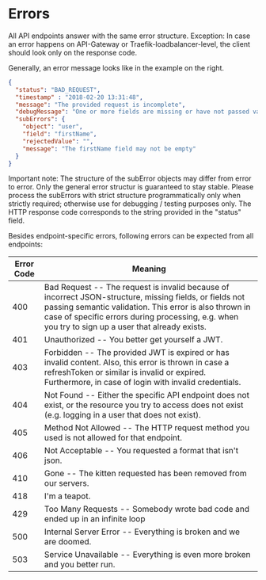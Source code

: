 # Errors

All API endpoints answer with the same error structure.
Exception: In case an error happens on API-Gateway or Traefik-loadbalancer-level, the client should look only on the response code.

Generally, an error message looks like in the example on the right.

```json
{
  "status": "BAD_REQUEST",
  "timestamp" : "2018-02-20 13:31:48",
  "message": "The provided request is incomplete",
  "debugMessage": "One or more fields are missing or have not passed validation; please check the list of subErrors for details",
  "subErrors": {
    "object": "user",
    "field": "firstName",
    "rejectedValue": "",
    "message": "The firstName field may not be empty"
  }
}
```

Important note: The structure of the subError objects may differ from error to error. Only the general error structur is guaranteed to stay stable. Please process the subErrors with strict structure programmatically only when strictly required; otherwise use for debugging / testing purposes only.
The HTTP response code corresponds to the string provided in the "status" field.

Besides endpoint-specific errors, following errors can be expected from all endpoints:


Error Code | Meaning
---------- | -------
400 | Bad Request -- The request is invalid because of incorrect JSON-structure, missing fields, or fields not passing semantic validation. This error is also thrown in case of specific errors during processing, e.g. when you try to sign up a user that already exists.
401 | Unauthorized -- You better get yourself a JWT.
403 | Forbidden -- The provided JWT is expired or has invalid content. Also, this error is thrown in case a refreshToken or similar is invalid or expired. Furthermore, in case of login with invalid credentials.
404 | Not Found -- Either the specific API endpoint does not exist, or the resource you try to access does not exist (e.g. logging in a user that does not exist).
405 | Method Not Allowed -- The HTTP request method you used is not allowed for that endpoint.
406 | Not Acceptable -- You requested a format that isn't json.
410 | Gone -- The kitten requested has been removed from our servers.
418 | I'm a teapot.
429 | Too Many Requests -- Somebody wrote bad code and ended up in an infinite loop
500 | Internal Server Error -- Everything is broken and we are doomed.
503 | Service Unavailable -- Everything is even more broken and you better run.
